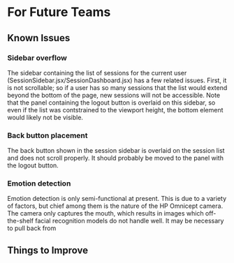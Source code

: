 # For Future Teams

## Known Issues

### Sidebar overflow

The sidebar containing the list of sessions for the current user (SessionSidebar.jsx/SessionDashboard.jsx) has a few related issues. First, it is not scrollable; so if a user has so many sessions that the list would extend beyond the bottom of the page, new sessions will not be accessible. Note that the panel containing the logout button is overlaid on this sidebar, so even if the list was contstrained to the viewport height, the bottom element would likely not be visible.

### Back button placement

The back button shown in the session sidebar is overlaid on the session list and does not scroll properly. It should probably be moved to the panel with the logout button.

### Emotion detection

Emotion detection is only semi-functional at present. This is due to a variety of factors, but chief among them is the nature of the HP Omnicept camera. The camera only captures the mouth, which results in images which off-the-shelf facial recognition models do not handle well. It may be necessary to pull back from 

## Things to Improve
